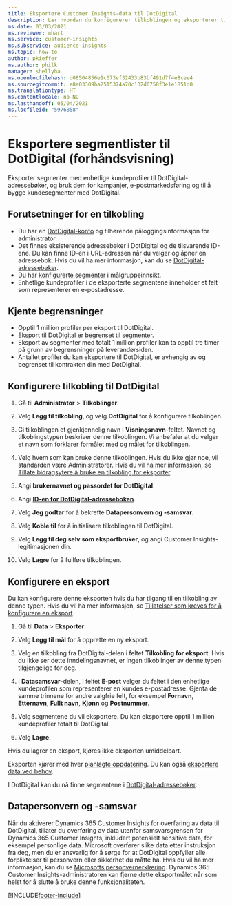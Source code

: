 ```yaml
---
title: Eksportere Customer Insights-data til DotDigital
description: Lær hvordan du konfigurerer tilkoblingen og eksporterer til DotDigital.
ms.date: 03/03/2021
ms.reviewer: mhart
ms.service: customer-insights
ms.subservice: audience-insights
ms.topic: how-to
author: pkieffer
ms.author: philk
manager: shellyha
ms.openlocfilehash: d08504856e1c673ef32433b83bf491d7f4e8cee4
ms.sourcegitcommit: e8e03309ba2515374a70c132d0758f3e1e1851d0
ms.translationtype: HT
ms.contentlocale: nb-NO
ms.lasthandoff: 05/04/2021
ms.locfileid: "5976858"
---
```

# <a name="export-segment-lists-to-dotdigital-preview"></a>Eksportere segmentlister til DotDigital (forhåndsvisning)

Eksporter segmenter med enhetlige kundeprofiler til DotDigital-adressebøker, og bruk dem for kampanjer, e-postmarkedsføring og til å bygge kundesegmenter med DotDigital. 

## <a name="prerequisites-for-a-connection"></a>Forutsetninger for en tilkobling

-   Du har en [DotDigital-konto](https://dotdigital.com/) og tilhørende påloggingsinformasjon for administrator.
-   Det finnes eksisterende adressebøker i DotDigital og de tilsvarende ID-ene. Du kan finne ID-en i URL-adressen når du velger og åpner en adressebok. Hvis du vil ha mer informasjon, kan du se [DotDigital-adressebøker](https://support.dotdigital.com/hc/articles/212211968-Creating-an-address-book).
-   Du har [konfigurerte segmenter](segments.md) i målgruppeinnsikt.
-   Enhetlige kundeprofiler i de eksporterte segmentene inneholder et felt som representerer en e-postadresse.

## <a name="known-limitations"></a>Kjente begrensninger

- Opptil 1 million profiler per eksport til DotDigital.
- Eksport til DotDigital er begrenset til segmenter.
- Eksport av segmenter med totalt 1 million profiler kan ta opptil tre timer på grunn av begrensninger på leverandørsiden. 
- Antallet profiler du kan eksportere til DotDigital, er avhengig av og begrenset til kontrakten din med DotDigital.

## <a name="set-up-connection-to-dotdigital"></a>Konfigurere tilkobling til DotDigital

1. Gå til **Administrator** > **Tilkoblinger**.

1. Velg **Legg til tilkobling**, og velg **DotDigital** for å konfigurere tilkoblingen.

1. Gi tilkoblingen et gjenkjennelig navn i **Visningsnavn**-feltet. Navnet og tilkoblingstypen beskriver denne tilkoblingen. Vi anbefaler at du velger et navn som forklarer formålet med og målet for tilkoblingen.

1. Velg hvem som kan bruke denne tilkoblingen. Hvis du ikke gjør noe, vil standarden være Administratorer. Hvis du vil ha mer informasjon, se [Tillate bidragsytere å bruke en tilkobling for eksporter](connections.md#allow-contributors-to-use-a-connection-for-exports).

1. Angi **brukernavnet og passordet for DotDigital**.

1. Angi **[ID-en for DotDigital-adresseboken](https://support.dotdigital.com/hc/articles/212211968-Creating-an-address-book)**.

1. Velg **Jeg godtar** for å bekrefte **Datapersonvern og -samsvar**.

1. Velg **Koble til** for å initialisere tilkoblingen til DotDigital.

1. Velg **Legg til deg selv som eksportbruker**, og angi Customer Insights-legitimasjonen din.

1. Velg **Lagre** for å fullføre tilkoblingen. 

## <a name="configure-an-export"></a>Konfigurere en eksport

Du kan konfigurere denne eksporten hvis du har tilgang til en tilkobling av denne typen. Hvis du vil ha mer informasjon, se [Tillatelser som kreves for å konfigurere en eksport](export-destinations.md#set-up-a-new-export).

1. Gå til **Data** > **Eksporter**.

1. Velg **Legg til mål** for å opprette en ny eksport.

1. Velg en tilkobling fra DotDigital-delen i feltet **Tilkobling for eksport**. Hvis du ikke ser dette inndelingsnavnet, er ingen tilkoblinger av denne typen tilgjengelige for deg.


1. I **Datasamsvar**-delen, i feltet **E-post** velger du feltet i den enhetlige kundeprofilen som representerer en kundes e-postadresse. Gjenta de samme trinnene for andre valgfrie felt, for eksempel **Fornavn**, **Etternavn**, **Fullt navn**, **Kjønn** og **Postnummer**.

1. Velg segmentene du vil eksportere. Du kan eksportere opptil 1 million kundeprofiler totalt til DotDigital.

1. Velg **Lagre**.

Hvis du lagrer en eksport, kjøres ikke eksporten umiddelbart.

Eksporten kjører med hver [planlagte oppdatering](system.md#schedule-tab). Du kan også [eksportere data ved behov](export-destinations.md#run-exports-on-demand). 
 
I DotDigital kan du nå finne segmentene i [DotDigital-adressebøker](https://support.dotdigital.com/hc/articles/212211968-Creating-an-address-book).


## <a name="data-privacy-and-compliance"></a>Datapersonvern og -samsvar

Når du aktiverer Dynamics 365 Customer Insights for overføring av data til DotDigital, tillater du overføring av data utenfor samsvarsgrensen for Dynamics 365 Customer Insights, inkludert potensielt sensitive data, for eksempel personlige data. Microsoft overfører slike data etter instruksjon fra deg, men du er ansvarlig for å sørge for at DotDigital oppfyller alle forpliktelser til personvern eller sikkerhet du måtte ha. Hvis du vil ha mer informasjon, kan du se [Microsofts personvernerklæring](https://go.microsoft.com/fwlink/?linkid=396732).
Dynamics 365 Customer Insights-administratoren kan fjerne dette eksportmålet når som helst for å slutte å bruke denne funksjonaliteten.


[!INCLUDE[footer-include](../includes/footer-banner.md)]
